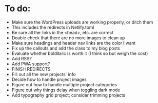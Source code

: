 # To do:

* Make sure the WordPress uploads are working properly, or ditch them
 * This includes the redirects in Netlify.toml
* Be sure all the links in the \<head\>, etc. are correct
* Double check that there are no more images to clean up
* Make sure headings and header nav links are the color I want
* Fix up the callouts and add the class to my blog posts
* Evaluate whether bolditalic is worth it (I think so but weigh the cost)
* Add RSS?
* Add PWA support?
* FINISH REDIRECTS
* Fill out all the new projects' info
 * Decide how to handle project images
* Figure out how to handle multiple project categories
* Figure out why things delay when toggling dark mode
* Add typography grid project; consider trimming projects
